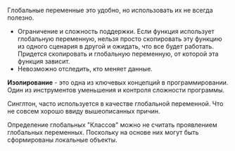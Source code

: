 Глобальные переменные это удобно, но использовать их не всегда полезно.

* Ограничение и сложность поддержки. Если функция использует глобальную переменную, нельзя просто скопировать эту функцию из одного сценария в другой и ожидать, что все будет работать. Придется скопировать и глобальную переменную, от которой эта функция зависит.
* Невозможно отследить, кто меняет данные.

**Изолирование** - это одна из ключевых концепций в программировании. Один из инструментов уменьшения и контроля сложности программы. 

Синглтон, часто используется в качестве глобальной переменной. Что не совсем хорошо ввиду вышеописанных причин.

Определение глобальных "Классов" можно не считать проявлением глобальных переменных. Поскольку на основе них могут быть сформированы локальные объекты.
